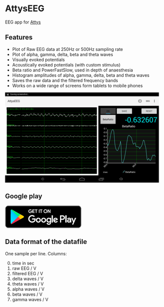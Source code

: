 # AttysEEG

EEG app for [Attys](http://www.attys.tech)

## Features

* Plot of Raw EEG data at 250Hz or 500Hz sampling rate
* Plot of alpha, gamma, delta, beta and theta waves
* Visually evoked potentials
* Acoustically evoked potentials (with custom stimulus)
* Beta ratio and PowerFastSlow, used in depth of anaesthesia
* Histogram amplitudes of alpha, gamma, delta, beta and theta waves
* Saves the raw data and the filtered frequency bands
* Works on a wide range of screens form tablets to mobile phones

![alt tag](screenshots/beta_ratio_during_alpha_waves.png)

## Google play

[![alt tag](google_play_en_badge_web_generic.png)](https://play.google.com/store/apps/details?id=tech.glasgowneuro.attyseeg)

## Data format of the datafile

One sample per line. Columns:

  0. time in sec
  1. raw EEG / V
  2. filtered EEG / V
  3. delta waves / V
  4. theta waves / V
  5. alpha waves / V
  6. beta waves / V
  7. gamma waves / V
